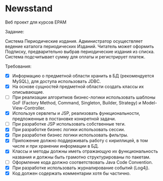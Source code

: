 # Newsstand

Веб проект для курсов EPAM

Задание:

Система Периодические издания. Администратор осуществляет ведение каталога периодических Изданий. Читатель может оформить Подписку, 
предварительно выбрав периодические издания из списка. Система подсчитывает сумму для оплаты и регистрирует платеж.

Требования:
- [X] Информацию о предметной области хранить в БД (рекомендуется MySQL), для доступа использовать JDBC.
- [X] На основе сущностей предметной области создать классы их описывающие.
- [ ] При реализации алгоритмов бизнес-логики использовать шаблоны GoF (Factory Method, Command, Singleton, Builder, Strategy) и Model-View-Controller.
- [X] Используя сервлеты и JSP, реализовать функциональности, предложенные в постановке конкретной задачи.
- [ ] При разработке JSP использовать собственные теги.
- [X] При разработке бизнес логики использовать сессии.
- [X] При разработке бизнес логики использовать фильтры.
- [X] Приложение должно поддерживать работу с кириллицей, в том числе и при хранении информации в БД.
- [X] Классы и методы должны иметь отражающую их функциональность названия и должны быть грамотно структурированы по пакетам.
- [ ] Оформление кода должно соответствовать Java Code Convention.
- [X] При разработке использовать журналирование событий (Log4j).
- [X] Код должен содержать комментарии хотя бы частично.
